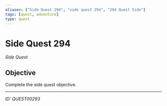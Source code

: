 ```yaml
---
aliases: ["Side Quest 294", "side quest 294", "294 Quest Side"]
tags: [quest, adventure]
type: quest
---
```


# Side Quest 294

*Side Quest*

## Objective
Complete the side quest objective.

---
*ID: QUEST00293*